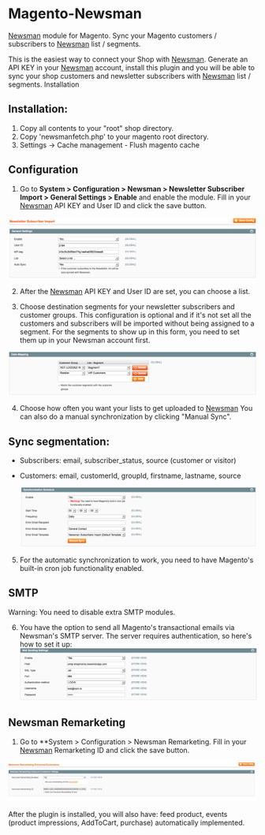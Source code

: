 # Magento-Newsman

[Newsman](https://www.newsmanapp.com) module for Magento. Sync your Magento customers / subscribers to [Newsman](https://www.newsmanapp.com) list / segments. 

This is the easiest way to connect your Shop with [Newsman](https://www.newsmanapp.com). Generate an API KEY in your [Newsman](https://www.newsmanapp.com) account, install this plugin and you will be able to sync your shop customers and newsletter subscribers with [Newsman](https://www.newsmanapp.com) list / segments.
Installation

## Installation: 
1. Copy all contents to your "root" shop directory.
2. Copy 'newsmanfetch.php' to your magento root directory.
3. Settings -> Cache management - Flush magento cache
		
## Configuration
1. Go to **System > Configuration > Newsman > 
Newsletter Subscriber Import > General Settings > Enable** and enable the module. Fill in your [Newsman](https://www.newsmanapp.com) API KEY and User ID and click the save button.

  ![General Settings](https://raw.githubusercontent.com/Newsman/Magento-Newsman/master/assets/general_settings.png)

2. After the [Newsman](https://www.newsmanapp.com) API KEY and User ID are set, you can choose a list.

3. Choose destination segments for your newsletter subscribers and customer groups. This configuration is optional and if it's not set all the customers and subscribers will be imported without being assigned to a segment. For the segments to show up in this form, you need to set them up in your Newsman account first.

  ![Data Mapping](https://raw.githubusercontent.com/Newsman/Magento-Newsman/master/assets/data_mapping.png)

4. Choose how often you want your lists to get uploaded to [Newsman](https://www.newsmanapp.com) You can also do a manual synchronization by clicking "Manual Sync".

## Sync segmentation:

- Subscribers: email, subscriber_status, source (customer or visitor)
- Customers: email, customerId, groupId, firstname, lastname, source

  ![Synchronization Schedule](https://raw.githubusercontent.com/Newsman/Magento-Newsman/master/assets/synchronization_schedule.png)

5. For the automatic synchronization to work, you need to have Magento's built-in cron job functionality enabled.

## SMTP

Warning: You need to disable extra SMTP modules. 

6. You have the option to send all Magento's transactional emails via Newsman's SMTP server. The server requires authentication, so here's how to set it up:
   ![Mail Sending Settings](https://raw.githubusercontent.com/Newsman/Magento-Newsman/master/assets/mail_sending_settings.png)
   
## Newsman Remarketing

1. Go to **System > Configuration > Newsman Remarketing. Fill in your [Newsman](https://www.newsmanapp.com) Remarketing ID and click the save button.

  ![Remarketing](https://raw.githubusercontent.com/Newsman/Magento-Newsman/master/assets/remarketing.png)
  
After the plugin is installed, you will also have: feed product, events (product impressions, AddToCart, purchase) automatically implemented.  


